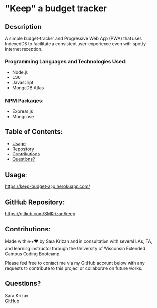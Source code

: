 # "Keep" a budget tracker

## Description
A simple budget-tracker and Progressive Web App (PWA) that uses IndexedDB to facilitate a consistent user-experience even with spotty internet reception.


### Programming Languages and Technologies Used:
- Node.js
- ES6
- Javascript
- MongoDB Atlas


### NPM Packages:
- Express.js
- Mongoose


## Table of Contents:
- [Usage](#usage)
- [Repository](#repo)
- [Contributions](#contribution-guidelines)
- [Questions?](#questions?)



## <a name="usage">Usage</a>:
https://keep-budget-app.herokuapp.com/



## <a name="repo">GitHub Repository</a>:
https://github.com/SMKrizan/keep


    
## <a name="contribution-guidelines">Contributions</a>:
Made with ☕+❤️ by Sara Krizan and in consultation with several LAs, TA, and learning instructor through the University of Wisconsin Extended Campus Coding Bootcamp.

Please feel free to contact me via my GitHub account below with any requests to contribute to this project or collaborate on future works.
    


## <a name="questions?">Questions?</a> 
Sara Krizan    
[GitHub](https://github.com/SMKrizan)
    